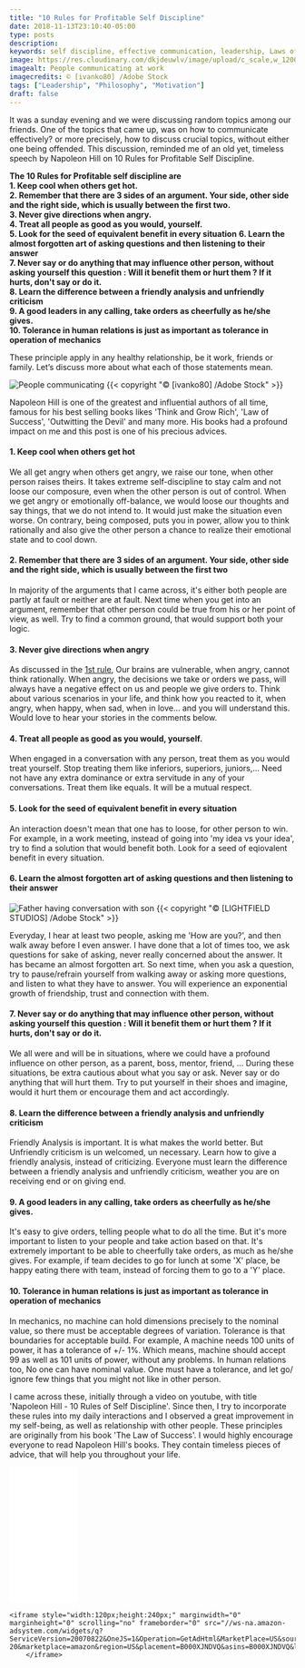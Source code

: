 ```yaml
---
title: "10 Rules for Profitable Self Discipline"
date: 2018-11-13T23:10:40-05:00
type: posts
description:
keywords: self discipline, effective communication, leadership, Laws of Success
image: https://res.cloudinary.com/dkjdeuwlv/image/upload/c_scale,w_1200/v1542169162/bargavkondapu.com/posts/People-talking.webp
imagealt: People communicating at work
imagecredits: © [ivanko80] /Adobe Stock
tags: ["Leadership", "Philosophy", "Motivation"]
draft: false
---
```

[comment]: # ( Post include personal views, articles, tutorials. )

It was a sunday evening and we were discussing random topics among our friends. One of the topics that came up, was on how to communicate effectively? or more precisely, how to discuss crucial topics, without either one being offended. This discussion, reminded me of an old yet, timeless speech by Napoleon Hill on 10 Rules for Profitable Self Discipline.

__The 10 Rules for Profitable self discipline are__  
__1. Keep cool when others get hot.__  
__2. Remember that there are 3 sides of an argument. Your side, other side and the right side, which is usually between the first two.__  
__3. Never give directions when angry.__  
__4. Treat all people as good as you would, yourself.__  
__5. Look for the seed of equivalent benefit in every situation__
__6. Learn the almost forgotten art of asking questions and then listening to their answer__   
__7. Never say or do anything that may influence other person, without asking yourself this question : Will it benefit them or hurt them ? If it hurts, don't say or do it.__  
__8. Learn the difference between a friendly analysis and unfriendly criticism__  
__9. A good leaders in any calling, take orders as cheerfully as he/she gives.__  
__10. Tolerance in human relations is just as important as tolerance in operation of mechanics__    

These principle apply in any healthy relationship, be it work, friends or family. Let’s discuss more about what each of those statements mean.

![People communicating](https://res.cloudinary.com/dkjdeuwlv/image/upload/c_scale,w_auto,q_auto/v1542169162/bargavkondapu.com/posts/People-talking.webp)
{{< copyright "© [ivanko80] /Adobe Stock" >}}

Napoleon Hill is one of the greatest and influential authors of all time, famous for his best selling books likes 'Think and Grow Rich', 'Law of Success', 'Outwitting the Devil'  and many more. His books had a profound impact on me and this post is one of his precious advices.

#### 1. Keep cool when others get hot

We all get angry when others get angry, we raise our tone, when other person raises theirs. It takes extreme self-discipline to stay calm and not loose our composure, even when the other person is out of control.
When we get angry or emotionally off-balance, we would loose our thoughts and say things, that we do not intend to. It would just make the situation even worse. On contrary, being composed, puts you in power, allow you to think rationally and also give the other person a chance to realize their emotional state and to cool down.

#### 2. Remember that there are 3 sides of an argument. Your side, other side and the right side, which is usually between the first two

In majority of the arguments that I came across, it's either both people are partly at fault or neither are at fault. Next time when you get into an argument, remember that other person could be true from his or her point of view, as well. Try to find a common ground, that would support both your logic.

#### 3. Never give directions when angry

As discussed in the [1st rule](1-keep-cool-when-others-get-hot), Our brains are vulnerable, when angry, cannot think rationally. When angry, the decisions we take or orders we pass, will always have a negative effect on us and people we give orders to.
Think about various scenarios in your life, and think how you reacted to it, when angry, when happy, when sad, when in love... and you will understand this. Would love to hear your stories in the comments below.

#### 4. Treat all people as good as you would, yourself.

When engaged in a conversation with any person, treat them as you would treat yourself. Stop treating them like inferiors, superiors, juniors,... Need not have any extra dominance or extra servitude in any of your conversations. Treat them like equals. It will be a mutual respect.

#### 5. Look for the seed of equivalent benefit in every situation

An interaction doesn't mean that one has to loose, for other person to win. For example, in a work meeting, instead of going into 'my idea vs your idea', try to find a solution that would benefit both. Look for a seed of eqiovalent benefit in every situation.

#### 6. Learn the almost forgotten art of asking questions and then listening to their answer
![Father having conversation with son](https://res.cloudinary.com/dkjdeuwlv/image/upload/c_scale,w_auto,q_auto/v1542342777/bargavkondapu.com/posts/people-talking-father-son.webp)
{{< copyright "© [LIGHTFIELD STUDIOS] /Adobe Stock" >}}

Everyday, I hear at least two people, asking me 'How are you?', and then walk away before I even answer. I have done that a lot of times too, we ask questions for sake of asking, never really concerned about the answer. It has became an almost forgotten art. So next time, when you ask a question, try to pause/refrain yourself from walking away or asking more questions, and listen to what they have to answer. You will experience an exponential growth of friendship, trust and connection with them.

####  7. Never say or do anything that may influence other person, without asking yourself this question : Will it benefit them or hurt them ? If it hurts, don't say or do it.

We all were and will be in situations, where we could have a profound influence on other person, as a parent, boss, mentor, friend, ... During these situations, be extra cautious about what you say or ask. Never say or do anything that will hurt them. Try to put yourself in their shoes and imagine, would it hurt them or encourage them and act accordingly.

#### 8. Learn the difference between a friendly analysis and unfriendly criticism

Friendly Analysis is important. It is what makes the world better. But Unfriendly criticism is un welcomed, un necessary. Learn how to give a friendly analysis, instead of criticizing. Everyone must learn the difference between a friendly analysis and unfriendly criticism, weather you are on receiving end or on giving end.

#### 9. A good leaders in any calling, take orders as cheerfully as he/she gives.

It's easy to give orders, telling people what to do all the time. But it's more important to listen to your people and take action based on that. It's extremely important to be able to cheerfully take orders, as much as he/she gives. For example, if team decides to go for lunch at some 'X' place, be happy eating there with team, instead of forcing them to go to a 'Y' place.

#### 10. Tolerance in human relations is just as important as tolerance in operation of mechanics

In mechanics, no machine can hold dimensions precisely to the nominal value, so there must be acceptable degrees of variation. Tolerance is that boundaries for acceptable build. For example, A machine needs 100 units of power, it has a tolerance of +/- 1%. Which means, machine should accept 99 as well as 101 units of power, without any problems.
In human relations too, No one can have nominal value. One must have a tolerance, and let go/ ignore few things that you might not like in other person.


I came across these, initially through a video on youtube, with title 'Napoleon Hill - 10 Rules of Self Discipline'. Since then, I try to incorporate these rules into my daily interactions and I observed a great  improvement in my self-being, as well as relationship with other people. These principles are originally from his book 'The Law of Success'. I would highly encourage everyone to read Napoleon Hill's books. They contain timeless pieces of advice, that will help you throughout your life.

<div style="width: 100%">

<iframe style="width:120px;height:240px;" marginwidth="0" marginheight="0" scrolling="no" frameborder="0" src="//ws-na.amazon-adsystem.com/widgets/q?ServiceVersion=20070822&OneJS=1&Operation=GetAdHtml&MarketPlace=US&source=ac&ref=tf_til&ad_type=product_link&tracking_id=bhar1red07-20&marketplace=amazon&region=US&placement=1617201782&asins=1617201782&linkId=5ac883bf3e8a71bb0b76f5fc2e743d16&show_border=false&link_opens_in_new_window=true&price_color=333333&title_color=0066c0&bg_color=ffffff">
    </iframe>

    <iframe style="width:120px;height:240px;" marginwidth="0" marginheight="0" scrolling="no" frameborder="0" src="//ws-na.amazon-adsystem.com/widgets/q?ServiceVersion=20070822&OneJS=1&Operation=GetAdHtml&MarketPlace=US&source=ac&ref=tf_til&ad_type=product_link&tracking_id=bhar1red07-20&marketplace=amazon&region=US&placement=B000XJNDVQ&asins=B000XJNDVQ&linkId=42b38e3e992f188cce995739e28c5729&show_border=false&link_opens_in_new_window=true&price_color=333333&title_color=0066c0&bg_color=ffffff">
        </iframe>
</div>
